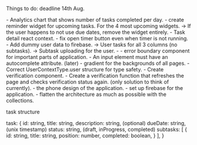 Things to do: deadline 14th Aug.

<WidgetIdeas>
- Analytics chart that shows number of tasks completed per day.
- create reminder widget for upcoming tasks. For the 4 most upcoming widgets.
  -> If the user happens to not use due dates, remove the widget entirely.
</WidgetIdeas>

<CurrentPlan>
- Task detail react context.
- fix open timer button even when timer is not running.
- Add dummy user data to firebase.
  -> User tasks for all 3 columns (no subtasks).
  -> Subtask uploading for the user.
-
- error boundary component for important parts of application.
- An input element must have an autocomplete attribute. (later)
- gradient for the backgrounds of all pages.
- Correct UserContextType.user structure for type safety.
- Create verification component.
- Create a verification function that refreshes the
  page and checks verification status again. (only solution to think of currently).
</CurrentPlan>

<AppWideIdeas>
- the phone design of the application.
- set up firebase for the application.
- flatten the architecture as much as possible with the collections.
</AppWideIdeas>


task structure

task: {
  id: string,
  title: string,
  description: string, (optional)
  dueDate: string, (unix timestamp)
  status: string, (draft, inProgress, completed)
  subtasks: [
    {
      id: string,
      title: string,
      position: number,
      completed: boolean,
    }
  ],
}
